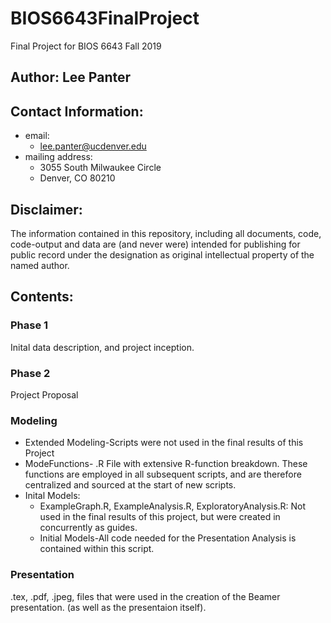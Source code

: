 # BIOS6643FinalProject
Final Project for BIOS 6643 Fall 2019

## Author: Lee Panter
## Contact Information:
* email:
  * lee.panter@ucdenver.edu
* mailing address: 
  * 3055 South Milwaukee Circle
  * Denver, CO 80210

## Disclaimer:
The information contained in this repository, including all documents, code, code-output and data are (and never were) intended for publishing for public record under the designation as original intellectual property of the named author.


## Contents:

### Phase 1
Inital data description, and project inception.

### Phase 2
Project Proposal

### Modeling
* Extended Modeling-Scripts were not used in the final results of this Project
* ModeFunctions- .R File with extensive R-function breakdown.  These functions are employed in all subsequent scripts, and are therefore centralized and sourced at the start of new scripts.
* Inital Models:
  * ExampleGraph.R, ExampleAnalysis.R, ExploratoryAnalysis.R: Not used in the final results of this project, but were created in concurrently as guides.
  * Initial Models-All code needed for the Presentation Analysis is contained within this script.

### Presentation
.tex, .pdf, .jpeg, files that were used in the creation of the Beamer presentation. (as well as the presentaion itself).
